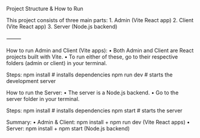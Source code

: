 Project Structure & How to Run

This project consists of three main parts:
	1.	Admin (Vite React app)
	2.	Client (Vite React app)
	3.	Server (Node.js backend)

⸻

How to run Admin and Client (Vite apps):
	•	Both Admin and Client are React projects built with Vite.
	•	To run either of these, go to their respective folders (admin or client) in your terminal.

Steps:
        npm install      # installs dependencies
        npm run dev      # starts the development server



How to run the Server:
	•	The server is a Node.js backend.
	•	Go to the server folder in your terminal.

Steps:
        npm install      # installs dependencies
        npm start        # starts the server


Summary:
	•	Admin & Client: npm install + npm run dev (Vite React apps)
	•	Server: npm install + npm start (Node.js backend)
